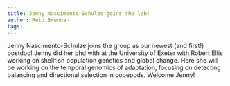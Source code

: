 ```yaml
---
title: Jenny Nascimento-Schulze joins the lab!
author: Reid Brennan
tags: 
---
```


Jenny Nascimento-Schulze joins the group as our newest (and first!) postdoc! Jenny did her phd with at the University of Exeter with Robert Ellis working on shellfish population genetics and global change. Here she will be working on the temporal genomics of adaptation, focusing on detecting balancing and directional selection in copepods. Welcome Jenny!

